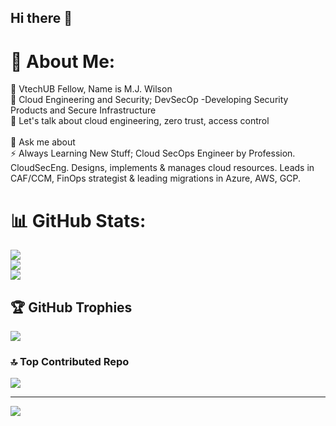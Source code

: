 ## Hi there 👋

<!--
**JeffreyMawuko/JeffreyMawuko** is a ✨ _special_ ✨ repository because its `README.md` (this file) appears on your GitHub profile.

Here are some ideas to get you started:

- 🔭 I’m currently working on ...
- 🌱 I’m currently learning ...
- 👯 I’m looking to collaborate on ...
- 🤔 I’m looking for help with ...
- 💬 Ask me about ...
- 📫 How to reach me: ...
- 😄 Pronouns: ...
- ⚡ Fun fact: ...
-->

# 💫 About Me:
🔭 VtechUB Fellow, Name is M.J. Wilson <br>👯 Cloud Engineering and Security; DevSecOp -Developing Security Products and Secure Infrastructure<br>🤝 Let's talk about cloud engineering, zero trust, access control<br><br>💬 Ask me about<br>⚡ Always Learning New Stuff; Cloud SecOps Engineer by Profession. CloudSecEng. Designs, implements & manages cloud resources. Leads in CAF/CCM, FinOps strategist & leading migrations in Azure, AWS, GCP.

# 📊 GitHub Stats:
![](https://github-readme-stats.vercel.app/api?username=JeffreyMawuko&theme=dark&hide_border=false&include_all_commits=false&count_private=false)<br/>
![](https://nirzak-streak-stats.vercel.app/?user=JeffreyMawuko&theme=dark&hide_border=false)<br/>
![](https://github-readme-stats.vercel.app/api/top-langs/?username=JeffreyMawuko&theme=dark&hide_border=false&include_all_commits=false&count_private=false&layout=compact)

## 🏆 GitHub Trophies
![](https://github-profile-trophy.vercel.app/?username=JeffreyMawuko&theme=radical&no-frame=false&no-bg=true&margin-w=4)

### 🔝 Top Contributed Repo
![](https://github-contributor-stats.vercel.app/api?username=JeffreyMawuko&limit=5&theme=dark&combine_all_yearly_contributions=true)

---
[![](https://visitcount.itsvg.in/api?id=JeffreyMawuko&icon=0&color=0)](https://visitcount.itsvg.in)

<!-- Proudly created with GPRM ( https://gprm.itsvg.in ) -->
